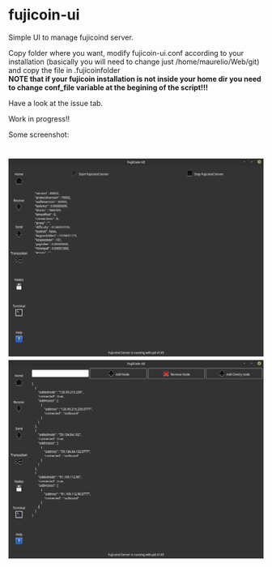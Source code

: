 # fujicoin-ui
Simple UI to manage fujicoind server.

Copy folder where you want, modify fujicoin-ui.conf according to your installation (basically you will need to change
just /home/maurelio/Web/git) and copy the file in .fujicoinfolder <br>
<b>NOTE that if your fujicoin installation is not inside your home dir you need to change conf_file variable at the begining of the script!!!</b><br>

Have a look at the issue tab.

Work in progress!!

Some screenshot:

<img src="https://github.com/maurelio79/fujicoin-ui/blob/master/glade/media/screenshot-01.png?raw=true" /><br />
<img src="https://github.com/maurelio79/fujicoin-ui/blob/master/glade/media/screenshot-02.png?raw=true" /><br />
=======
